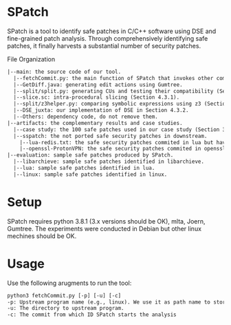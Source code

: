 # SPatch
SPatch is a tool to identify safe patches in C/C++ software using DSE and fine-grained patch analysis. Through comprehensively identifying safe patches, it finally harvests a substantial number of security patches.

File Organization
```tex
|--main: the source code of our tool.
  |--fetchCommit.py: the main function of SPatch that invokes other components.
  |--GetDiff.java: generating edit actions using Gumtree.
  |--split/split.py: generating CUs and testing their compatibility (Section 4.2).
  |--slice.sc: intra-procedural slicing (Section 4.3.1).
  |--split/z3helper.py: comparing symbolic expressions using z3 (Section 4.3.4).
  |--DSE_juxta: our implementation of DSE in Section 4.3.2.
  |--Others: dependency code, do not remove them.
|--artifacts: the complementary results and case studies.
  |--case study: the 100 safe patches used in our case study (Section 3.1).
  |--sspatch: the not ported safe security patches in downstream.
    |--lua-redis.txt: the safe security patches commited in lua but have not been ported to redis.
    |--openssl-ProtonVPN: the safe security patches commited in openssl but have not been ported to ProtonVPN. We did not discuss ProtonVPN in paper due to page limits.
|--evaluation: sample safe patches produced by SPatch.
  |--libarchieve: sample safe patches identified in libarchieve.
  |--lua: sample safe patches identified in lua.
  |--linux: sample safe patches identified in linux.

```

# Setup
SPatch requires python 3.8.1 (3.x versions should be OK), mlta, Joern, Gumtree. The experiments were conducted in Debian but other linux mechines should be OK.

# Usage
Use the following arugments to run the tool:
```tex
python3 fetchCommit.py [-p] [-u] [-c]
-p: Upstream program name (e.g., linux). We use it as path name to store evaluation results.
-u: The directory to upstream program.
-c: The commit from which ID SPatch starts the analysis
```
